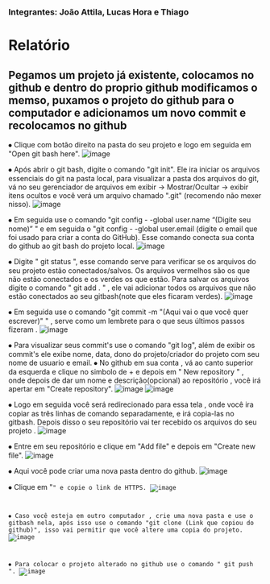 <h3>Integrantes: João Attila, Lucas Hora e Thiago</h3>

<h1>Relatório</h1>

<H2>Pegamos um projeto já existente, colocamos no github e dentro do proprio github modificamos o memso, puxamos o projeto do github para o computador e adicionamos um novo commit e recolocamos no github</H2>

⦁	Clique com botão direito na pasta do seu projeto e logo em seguida em "Open git bash here".
 ![image](https://github.com/LucasHor4/Aula-de-PAM/assets/150953092/eeb51b86-9e7b-42de-ba6a-a80abfbc8d97)
 
⦁	Após abrir o git bash, digite o comando "git init". Ele ira iniciar os arquivos essenciais do git na pasta local, para visualizar a pasta dos arquivos do git, vá no seu gerenciador de arquivos em exibir -> Mostrar/Ocultar -> exibir itens ocultos e você verá um arquivo chamado ".git" (recomendo não mexer nisso).
![image](https://private-user-images.githubusercontent.com/150953092/314195913-2fece3e4-d276-4158-8286-ccb870dc0396.png?jwt=eyJhbGciOiJIUzI1NiIsInR5cCI6IkpXVCJ9.eyJpc3MiOiJnaXRodWIuY29tIiwiYXVkIjoicmF3LmdpdGh1YnVzZXJjb250ZW50LmNvbSIsImtleSI6ImtleTUiLCJleHAiOjE3MTA5MzU3MTQsIm5iZiI6MTcxMDkzNTQxNCwicGF0aCI6Ii8xNTA5NTMwOTIvMzE0MTk1OTEzLTJmZWNlM2U0LWQyNzYtNDE1OC04Mjg2LWNjYjg3MGRjMDM5Ni5wbmc_WC1BbXotQWxnb3JpdGhtPUFXUzQtSE1BQy1TSEEyNTYmWC1BbXotQ3JlZGVudGlhbD1BS0lBVkNPRFlMU0E1M1BRSzRaQSUyRjIwMjQwMzIwJTJGdXMtZWFzdC0xJTJGczMlMkZhd3M0X3JlcXVlc3QmWC1BbXotRGF0ZT0yMDI0MDMyMFQxMTUwMTRaJlgtQW16LUV4cGlyZXM9MzAwJlgtQW16LVNpZ25hdHVyZT05MzZiNDc4YjA2M2Q0OGI3OTRhMWY4M2M2YjMwOGRiMzA1ZmQ2MTRkNGQ5MzA2YmQyNmFmNmM0MWU3ZTJlMWY0JlgtQW16LVNpZ25lZEhlYWRlcnM9aG9zdCZhY3Rvcl9pZD0wJmtleV9pZD0wJnJlcG9faWQ9MCJ9.QY1taLy5jMkMTAwanHYVaUN-6IC0VA4I7ZL4EcdCPuQ)
 
⦁	Em seguida use o comando "git config - -global user.name “(Digite seu nome)”  " e em seguida o "git config - -global user.email (digite o email que foi usado para criar a conta do GitHub). Esse comando conecta sua conta do github ao git bash do projeto local.
 ![image](https://github.com/LucasHor4/Aula-de-PAM/assets/150953092/fba1d23e-3936-4711-90a8-18ba2d0324c8)

⦁	Digite " git status ", esse comando serve para verificar se os arquivos do seu projeto estão conectados/salvos. Os arquivos vermelhos são os que não estão conectados e os verdes os que estão. Para salvar os arquivos digite o comando " git add . " , ele vai adicionar todos os arquivos que não estão conectados ao seu gitbash(note que eles ficaram verdes).
 ![image](https://github.com/LucasHor4/Aula-de-PAM/assets/150953092/e5271769-6240-4617-8fa1-0156ba065585)
 
⦁	Em seguida use o comando "git commit -m "(Aqui vai o que você quer escrever)" " ,  serve como um lembrete para o que seus últimos passos fizeram .
 ![image](https://github.com/LucasHor4/Aula-de-PAM/assets/150953092/505a375d-eec8-4eb3-816d-d82e5a93abb3)
 
⦁	Para visualizar seus commit's use o comando "git log", além de exibir os commit's ele exibe nome, data, dono do projeto/criador do projeto com seu nome de usuario e email.
⦁	No github em sua conta , vá ao canto superior da esquerda e clique no simbolo de + e depois em " New repository " , onde depois de dar um nome e descrição(opcional) ao repositório , você irá apertar em "Create repository".
![image](https://github.com/LucasHor4/Aula-de-PAM/assets/150953092/98c74f7e-f770-4a37-a0d4-c614db4c1a36)
![image](https://github.com/LucasHor4/Aula-de-PAM/assets/150953092/67b8dc06-84ed-4a92-942c-c56cc6018f06)

⦁	Logo em seguida você será redirecionado para essa tela , onde você ira copiar as três linhas de comando separadamente, e irá copia-las no gitbash. Depois disso o seu repositório vai ter recebido os arquivos do seu projeto .
![image](https://github.com/LucasHor4/Aula-de-PAM/assets/150953092/d93a3ee4-d15b-4b34-a15d-f4645aad76c3)
	 
⦁	Entre em seu repositório e clique em "Add file" e depois em "Create new file".
![image](https://github.com/LucasHor4/Aula-de-PAM/assets/150953092/b8ce07d3-61bc-456e-87eb-ab34e0da65a8)
  
⦁	Aqui você pode criar uma nova pasta dentro do github.
![image](https://github.com/LucasHor4/Aula-de-PAM/assets/150953092/b87a3486-4e77-4c2d-84be-9d66b288d3de)
 
⦁	Clique em "<Code>" e copie o link de HTTPS.
![image](https://github.com/LucasHor4/Aula-de-PAM/assets/150953092/bd7dfed7-0a74-4d7c-bb92-3e5b386c3f72) 

⦁	Caso você esteja em outro computador , crie uma nova pasta e use o gitbash nela, após isso use o comando "git clone (Link que copiou do github)", isso vai permitir que você altere uma copia do projeto.
![image](https://github.com/LucasHor4/Aula-de-PAM/assets/150953092/d999e413-37c5-49ac-9909-4008c298e945)
	 
⦁	Para colocar o projeto alterado no github use o comando " git push ".
![image](https://github.com/LucasHor4/Aula-de-PAM/assets/150953092/b9b3577f-b09d-4833-9fab-5a1cb1ef15e9)
